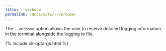 ```yaml
---
title: --verbose
permalink: /docs/opts/--verbose/
---
```


The `--verbose` option allows the user to receive detailed logging information in the terminal alongside the logging to file.

{% include cli-optargs.html %}
